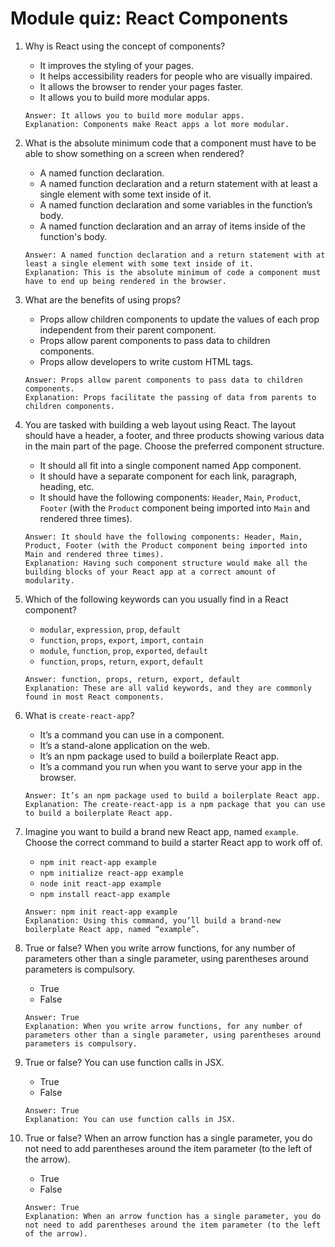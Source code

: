 # Module quiz: React Components

1. Why is React using the concept of components? 
    - It improves the styling of your pages.
    - It helps accessibility readers for people who are visually impaired.
    - It allows the browser to render your pages faster.
    - It allows you to build more modular apps.
    ```
    Answer: It allows you to build more modular apps.
    Explanation: Components make React apps a lot more modular.
    ```

2. What is the absolute minimum code that a component must have to be able to show something on a screen when rendered? 
    - A named function declaration.
    - A named function declaration and a return statement with at least a single element with some text inside of it.
    - A named function declaration and some variables in the function’s body.
    - A named function declaration and an array of items inside of the function's body.
    ```
    Answer: A named function declaration and a return statement with at least a single element with some text inside of it.
    Explanation: This is the absolute minimum of code a component must have to end up being rendered in the browser.
    ```

3. What are the benefits of using props? 
    - Props allow children components to update the values of each prop independent from their parent component. 
    - Props allow parent components to pass data to children components. 
    - Props allow developers to write custom HTML tags. 
    ```
    Answer: Props allow parent components to pass data to children components. 
    Explanation: Props facilitate the passing of data from parents to children components. 
    ```

4. You are tasked with building a web layout using React. The layout should have a header, a footer, and three products showing various data in the main part of the page. Choose the preferred component structure. 
    - It should all fit into a single component named App component.
    - It should have a separate component for each link, paragraph, heading, etc. 
    - It should have the following components: `Header`, `Main`, `Product`, `Footer` (with the `Product` component being imported into `Main` and rendered three times).
    ```
    Answer: It should have the following components: Header, Main, Product, Footer (with the Product component being imported into Main and rendered three times).
    Explanation: Having such component structure would make all the building blocks of your React app at a correct amount of modularity. 
    ```

5. Which of the following keywords can you usually find in a React component? 
    - `modular`, `expression`, `prop`, `default` 
    - `function`, `props`, `export`, `import`, `contain`
    - `module`, `function`, `prop`, `exported`, `default` 
    - `function`, `props`, `return`, `export`, `default`
    ```
    Answer: function, props, return, export, default
    Explanation: These are all valid keywords, and they are commonly found in most React components. 
    ```

6. What is `create-react-app`?
    - It’s a command you can use in a component.
    - It’s a stand-alone application on the web.
    - It’s an npm package used to build a boilerplate React app.
    - It’s a command you run when you want to serve your app in the browser.
    ```
    Answer: It’s an npm package used to build a boilerplate React app.
    Explanation: The create-react-app is a npm package that you can use to build a boilerplate React app. 
    ```

7. Imagine you want to build a brand new React app, named `example`. Choose the correct command to build a starter React app to work off of. 
    - `npm init react-app example`
    - `npm initialize react-app example`
    - `node init react-app example`
    - `npm install react-app example`
    ```
    Answer: npm init react-app example
    Explanation: Using this command, you’ll build a brand-new boilerplate React app, named “example”.  
    ```

8. True or false? When you write arrow functions, for any number of parameters other than a single parameter, using parentheses around parameters is compulsory.
    - True
    - False
    ```
    Answer: True
    Explanation: When you write arrow functions, for any number of parameters other than a single parameter, using parentheses around parameters is compulsory.
    ```

9. T​rue or false? You can use function calls in JSX.
    - T​rue
    - F​alse
    ```
    Answer: T​rue
    Explanation: You can use function calls in JSX.
    ```

10. T​rue or false? When an arrow function has a single parameter, you do not need to add parentheses around the item parameter (to the left of the arrow).
    - True
    - False
    ```
    Answer: True
    Explanation: When an arrow function has a single parameter, you do not need to add parentheses around the item parameter (to the left of the arrow).
    ```